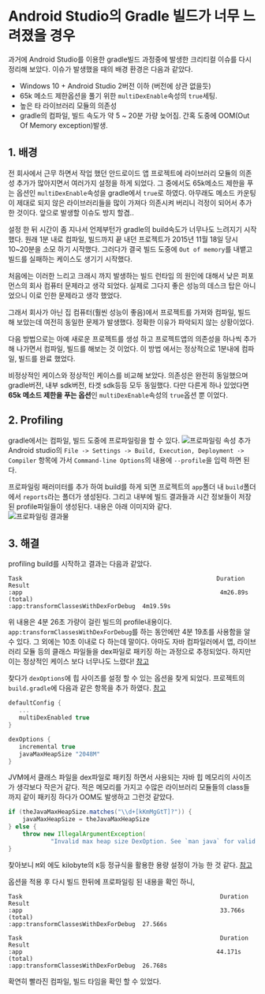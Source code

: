 # Android Studio의 Gradle 빌드가 너무 느려졌을 경우

과거에 Android Studio를 이용한 gradle빌드 과정중에 발생한 크리티컬 이슈를 다시 정리해 보았다. 이슈가 발생했을 때의 배경 환경은 다음과 같았다. 
- Windows 10 + Android Studio 2버전 이하 (버전에 상관 없을듯)
- 65k 메소드 제한옵션을 풀기 위한 `multiDexEnable`속성의 `true`세팅. 
- 높은 타 라이브러리 모듈의 의존성 
- gradle의 컴파일, 빌드 속도가 약 5 ~ 20분 가량 늦어짐. 간혹 도중에 OOM(Out Of Memory exception)발생.   

## 1. 배경 
 전 회사에서 근무 하면서 작업 했던 안드로이드 앱 프로젝트에 라이브러리 모듈의 의존성 추가가 많아지면서 여러가지 설정을 하게 되었다. 
 그 중에서도 65k메소드 제한을 푸는 옵션인 `multiDexEnable`속성을 gradle에서 `true`로 하였다. 아무래도 메소드 카운팅이 제대로 되지 않은 라이브러리들을 많이 가져다 의존시켜 버리니 걱정이 되어서 추가 한 것이다. 앞으로 발생할 이슈도 방지 할겸.. 

 설정 한 뒤 시간이 좀 지나서 언제부턴가 gradle의 build속도가 너무나도 느려지기 시작 했다. 원래 1분 내로 컴파일, 빌드까지 끝 내던 프로젝트가 2015년 11월 18일 당시 10~20분을 소모 하기 시작했다. 그러다가 결국 빌드 도중에 `Out of memory`를 내뱉고 빌드를 실패하는 케이스도 생기기 시작했다. 

 처음에는 이러한 느리고 크래시 까지 발생하는 빌드 런타임 의 원인에 대해서 낮은 퍼포먼스의 회사 컴퓨터 문제라고 생각 되었다. 실제로 그다지 좋은 성능의 데스크 탑은 아니었으니 이로 인한 문제라고 생각 했었다. 

 그래서 회사가 아닌 집 컴퓨터(훨씬 성능이 좋음)에서 프로젝트를 가져와 컴파일, 빌드 해 보았는데 여전히 동일한 문제가 발생했다. 정확한 이유가 파악되지 않는 상황이었다.  
 
 다음 방법으로는 아예 새로운 프로젝트를 생성 하고 프로젝트앱의 의존성을 하나씩 추가해 나가면서 컴파일, 빌드를 해보는 것 이었다. 이 방법 에서는 정상적으로 1분내에 컴파일, 빌드를 완료 했었다.

 비정상적인 케이스와 정상적인 케이스를 비교해 보았다. 의존성은 완전히 동일했으며 gradle버전, 내부 sdk버전, 타겟 sdk등등 모두 동일했다. 다만 다른게 하나 있었다면 **65k 메소드 제한을 푸는 옵션**인 `multiDexEnable`속성의 `true`옵션 뿐 이었다.     

## 2. Profiling  
 gradle에서는 컴파일, 빌드 도중에 프로파일링을 할 수 있다. 
 ![프로파일링 속성 추가](http://burkdog.cafe24.com/wp/wp-content/uploads/2015/11/asprofile.png)  
 Android studio의 `File -> Settings -> Build, Execution, Deployment -> Compiler` 항목에 가서 `Command-line Options`의 내용에 `--profile`을 입력 하면 된다. 

 프로파일링 패러미터를 추가 하여 build를 하게 되면 프로젝트의 `app`폴더 내 `build`폴더에서 `reports`라는 폴더가 생성된다. 그리고 내부에 빌드 결과들과 시간 정보들이 저장된 profile파일들이 생성된다. 내용은 아래 이미지와 같다.    
 ![프로파일링 결과물](http://burkdog.cafe24.com/wp/wp-content/uploads/2015/11/gradle_profiling.png)   

## 3. 해결
 profiling build를 시작하고 결과는 다음과 같았다.  
 ```
 Task                                                       Duration Result
:app                                                        4m26.89s (total)
:app:transformClassesWithDexForDebug  4m19.59s
 ```
 위 내용은 4분 26초 가량이 걸린 빌드의 profile내용이다. `app:transformClassesWithDexForDebug`를 하는 동안에만 4분 19초를 사용함을 알 수 있다. 그 외에는 10초 이내로 다 하는데 말이다. 
 아마도 자바 컴파일러에서 앱, 라이브러리 모듈 등의 클래스 파일들을 dex파일로 패키징 하는 과정으로 추정되었다. 하지만 이는 정상적인 케이스 보다 너무나도 느렸다! [참고](https://developer.android.com/studio/build/index.html?hl=ko)

 찾다가 `dexOptions`에 힙 사이즈를 설정 할 수 있는 옵션을 찾게 되었다. 프로젝트의 `build.gradle`에 다음과 같은 항목을 추가 하였다. [참고](http://kevinpelgrims.com/blog/2015/06/11/speeding-up-your-gradle-builds/) 
 ```gradle
 defaultConfig {
    ...
    multiDexEnabled true
}

dexOptions {
    incremental true
    javaMaxHeapSize "2048M"
}
 ```
JVM에서 클래스 파일을 dex파일로 패키징 하면서 사용되는 자바 힙 메모리의 사이즈가 생각보다 작은거 같다. 적은 메모리를 가지고 수많은 라이브러리 모듈들의 class들 까지 같이 패키징 하다가 OOM도 발생하고 그런것 같았다. 

```java
if (theJavaMaxHeapSize.matches("\\d+[kKmMgGtT]?")) {
    javaMaxHeapSize = theJavaMaxHeapSize
} else {
    throw new IllegalArgumentException(
            "Invalid max heap size DexOption. See `man java` for valid -Xmx arguments.")
} 
```  
찾아보니  `M`외 에도 kilobyte의 `K`등 정규식을 활용한 용량 설정이 가능 한 것 같다. [참고](http://stackoverflow.com/questions/33750404/android-gradle-what-is-javamaxheapsize-4g)

옵션을 적용 후 다시 빌드 한뒤에 프로파일링 된 내용을 확인 하니,
```
Task                                                        Duration Result
:app                                                        33.766s (total)
:app:transformClassesWithDexForDebug  27.566s

Task                                                        Duration Result
:app                                                       44.171s (total)
:app:transformClassesWithDexForDebug  26.768s
```
확연히 빨라진 컴파일, 빌드 타임을 확인 할 수 있었다. 


